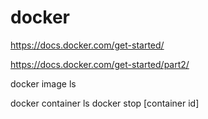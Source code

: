 # docker


https://docs.docker.com/get-started/

https://docs.docker.com/get-started/part2/

docker image ls

docker container ls
docker stop [container id]
